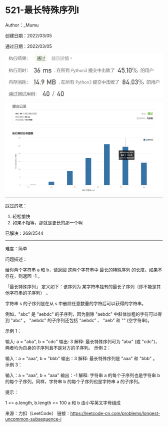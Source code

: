 # 521-最长特殊序列Ⅰ

Author：_Mumu

创建日期：2022/03/05

通过日期：2022/03/05

![](./通过截图2.jpg)

![](./通过截图1.jpg)

*****

踩过的坑：

1. 轻松愉快
2. 如果不相等，那就是更长的那一个啊

已解决：269/2544

*****

难度：简单

问题描述：

给你两个字符串 a 和 b，请返回 这两个字符串中 最长的特殊序列  的长度。如果不存在，则返回 -1 。

「最长特殊序列」 定义如下：该序列为 某字符串独有的最长子序列（即不能是其他字符串的子序列） 。

字符串 s 的子序列是在从 s 中删除任意数量的字符后可以获得的字符串。

例如，"abc" 是 "aebdc" 的子序列，因为删除 "aebdc" 中斜体加粗的字符可以得到 "abc" 。 "aebdc" 的子序列还包括 "aebdc" 、 "aeb" 和 "" (空字符串)。


示例 1：

输入: a = "aba", b = "cdc"
输出: 3
解释: 最长特殊序列可为 "aba" (或 "cdc")，两者均为自身的子序列且不是对方的子序列。
示例 2：

输入：a = "aaa", b = "bbb"
输出：3
解释: 最长特殊序列是 "aaa" 和 "bbb" 。
示例 3：

输入：a = "aaa", b = "aaa"
输出：-1
解释: 字符串 a 的每个子序列也是字符串 b 的每个子序列。同样，字符串 b 的每个子序列也是字符串 a 的子序列。


提示：

1 <= a.length, b.length <= 100
a 和 b 由小写英文字母组成

来源：力扣（LeetCode）
链接：https://leetcode-cn.com/problems/longest-uncommon-subsequence-i